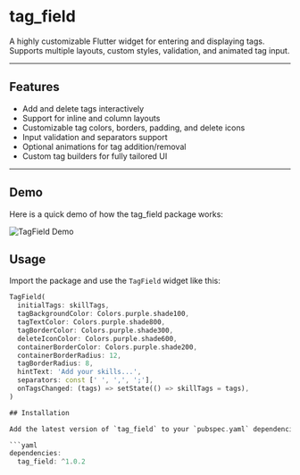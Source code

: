 # tag_field

A highly customizable Flutter widget for entering and displaying tags.  
Supports multiple layouts, custom styles, validation, and animated tag input.

---

## Features

- Add and delete tags interactively  
- Support for inline and column layouts  
- Customizable tag colors, borders, padding, and delete icons  
- Input validation and separators support  
- Optional animations for tag addition/removal  
- Custom tag builders for fully tailored UI  

---


## Demo

Here is a quick demo of how the tag_field package works:

![TagField Demo](https://raw.githubusercontent.com/afaqxdev/tag_field/main/example/assets/demo.gif)

## Usage

Import the package and use the `TagField` widget like this:

```dart
TagField(
  initialTags: skillTags,
  tagBackgroundColor: Colors.purple.shade100,
  tagTextColor: Colors.purple.shade800,
  tagBorderColor: Colors.purple.shade300,
  deleteIconColor: Colors.purple.shade600,
  containerBorderColor: Colors.purple.shade200,
  containerBorderRadius: 12,
  tagBorderRadius: 8,
  hintText: 'Add your skills...',
  separators: const [' ', ',', ';'],
  onTagsChanged: (tags) => setState(() => skillTags = tags),
)

## Installation

Add the latest version of `tag_field` to your `pubspec.yaml` dependencies:

```yaml
dependencies:
  tag_field: ^1.0.2
